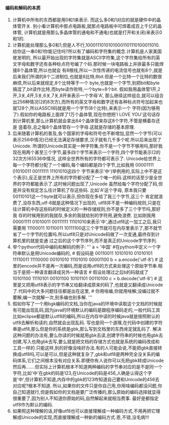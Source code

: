 #### 编码和解码的本质
1. 计算机中所有的东西都是用0和1来表示. 而这么多0和1对应的就是硬件中的晶体管开关. 别小看计算机中那点电路板,就那点电路板中可焊着成百上千亿的晶体管,
计算机就是用那么多晶体管的通电和不通电(也就是打开和关闭)来表示0和1的.
2. 计算机能处理那么多0和1,但是人不行,10001110101010001101110100011010.给你这一串0和1你能记住吗?所以有了编码和字符集的概念.计算机是人家美国佬发明的,
所以最开始出现的字符集就是ASCII字符集,这个字符集给所有的英文字母和数字还有各种标点符号编了个码.那时候一块电路板上并排最多只能焊接8个晶体管,所以也就会
有8根线,所以一次性传递的电流信号也就有8个,就是后来我们所谓的8个二进制位,也就是8比特,8bit.但是一个比特一个比特的数很麻烦,所以后来就规定,8个比特等于一个
byte,也就是一个字节,别把bit和byte搞混了,bit读作比特,而byte读作败特,一个byte=8个bit. 假如我用晶体管1开,2开,3关,4开,5关,6关,7关,8开来表示一个字母'A',
那么继续这样组合,就可以组合出256种情况(2的8次方),而所有的英文字母和数字还有各种标点符号加起来也就128个,所以ASSCII码就是用一个字节(8个比特),来表示一个
字符(因为够用了).假如你的电路板上面焊了1万个晶体管,现在你想把'I LOVE YOU'这句话存到计算机里,那么计算机就会拿出64个晶体管来存这8个字符,不管是横着存还是
竖着存,总之每8个晶体管存一个字母.这就是存储的基本原理.
3. 后来随着计算机的普及,各个国家的字母和符号也不断增加,显然一个字节(可以表示256中情况)已经无法满足存储要求,汉子就有几千多个呢.所以后来出现了Unicode.
所谓的Unicode其实是一种字符集,你不是一个字节不够用吗,那好我现在用两个甚至三个字节,最多四个字节来表示一个字符,四个字节能表示(2的32次方)65536中情况,
这样全世界所有的字符都可表示了. Unicode给世界上每一个字符都分配了一个编码,每个编码都是四个字节,比如我用 00001111 01010011 00111111 11101010这四个
字节来表示'中'(举例用的,实际上中不是这个表示),反正是世界上所有的字符都分配了一个唯一的码.这样的话至少是全世界的字符都能表示了.这时候问题出现了,Unicode
虽然给每个字符分配了码,但是并没有规定怎么往计算机了存这些码. 比如'A'这个字母, 原本我只要00110101这一个byte就可以表示,但你现在多给了我三个字节,这三个
肯定就浪费了,没存东西,utf-8就是这种情况下出现的, utf8并不是一种编码规则,只是在往计算机中存这些码的时候定义的一种存储规则,你不是多了三个字节吗,那好我
存的时候用到的我就存,多余的我就给别的字符用,避免浪费. 比如刚我用 00001111 01010011 00111111 11101010来表示'中',通过utf8这一加工之后,我只需要用
11100011 10110011 10111100这三个字节就可在内存里表示了,那不就节省了一个字节的位置吗.所以utf8只是对Unicode码做了一次变通,最终存到计算机里的就是变通
过之后的这个字节序列,而不是真正的Unicode字节序列.
4. 举个python代码中编码和解码的例子:
'''
a = '中国'             #在python中定义一个字符串默认是用Unicode编码的,
                       # 假设码是 00110011 10101010 01010101 11110011 11110000 00101010 11101010 00001100
b = a.encode('utf-8')  # 这里的encode并不是再一次编码,而是说用utf8的方式来处理这个原始字节串.相当于是把一种语言翻译成另外一种语言
                       # 假设处理过之后b的码就成了 10101100 11110101 00101100 10101101 00110100 
c = b.decode('utf-8')  # 这里是又把用utf8表示的字节串又给翻译成原来的码了,也就是又翻译成Unicode了.代码中的大多问题往往都是出在这里,
                       # 你用啥编,你就用啥解;没编过就不要解;编一次就解一次,别多编也别多解. 
'''
5. 假如你写了一个用bgk编码的文档,当你在java的环境中读取这个文档的时候就有可能出现乱码,因为java的环境默认的编码是跟程序编码走的,一般代码工具比如eclipse都是默认utf8的编码,所以在内存中读的时候java就是按照默认的utf8去解析和读的,自然就会出现乱码. 写也是同一个道理,在代码中创建的字符串是utf8,那么但是你的系统是gbk,那么写到文档里的东西肯定就乱码了. 解决这种问题的办法有,要么你读的时候就用gbk去读,创建字符串的时候也用gbk去创建,写入也用gbk去写,要么就是把文档的存储方式也就是系统的编码改成和工具一样的.只能这样,别的好像没啥好办法.有的人可能会说,不能把gbk直接转换成utf8吗,可以是可以,但是这种就复杂了,gbk和utf8是两种完全没关系的编码体系,它们之间根本没有对应关系.即便你有人说你可以先把gbk转成Unicode然后再.......但实际上计算机根本不知道两种编码的字节串对应的是不是同一个字符,比如'中'在gbk的码是123,在Unicode的码是456,人确是认得这个字是'中',但计算机不知道,内存中的gbk的123咋知道自己要和Unicode的456去对应呢?根本不知道. 所以,如果你的文件只是你自己用,你用啥编码都没问题,你自己知道就行,但是假如你的文档是要广泛传播的,那么原始的编码选择就显得很重要了,因为别人不知道你原始的码,自然解起来就相当费事. 最好是都指定utf8作为默认的编码.
6. 如果照这种理解的话,好像utf8也可以直接理解成一种编码方式,不用再把它理解成Unicode的实现,而直接理解成一种新的编码方式.恩,不错,没毛病!!!
